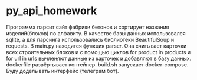 # py_api_homework
Программа парсит сайт фабрики бетонов и сортирует названия изделий(блоков) по алфавиту. В качестве базы данных использовался sqlite, а для парсинга использовались библиотеки BeautifulSoup и requests. В main.py находится функция parser. Она считывает карточки всех строительных блоков и с помощью циклов for product in products и for url in urls вычленяют данные из карточек и добавляют в базу данных. dockerfile развёртывает контейнер. build.sh запускает docker-compose.
Буду доделывать интерфейс (телеграм бот).
